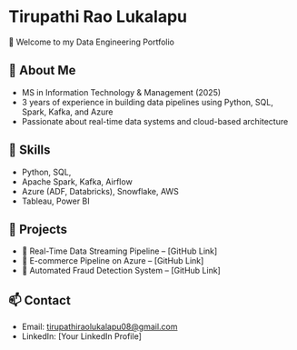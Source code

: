 # Tirupathi Rao Lukalapu

👋 Welcome to my Data Engineering Portfolio

## 🚀 About Me
- MS in Information Technology & Management (2025)
- 3 years of experience in building data pipelines using Python, SQL, Spark, Kafka, and Azure
- Passionate about real-time data systems and cloud-based architecture

## 🧠 Skills
- Python, SQL,
- Apache Spark, Kafka, Airflow
- Azure (ADF, Databricks), Snowflake, AWS
- Tableau, Power BI

## 📂 Projects
- 🔹 Real-Time Data Streaming Pipeline – [GitHub Link]
- 🔹 E-commerce Pipeline on Azure – [GitHub Link]
- 🔹 Automated Fraud Detection System – [GitHub Link]

## 📫 Contact
- Email: tirupathiraolukalapu08@gmail.com
- LinkedIn: [Your LinkedIn Profile]

